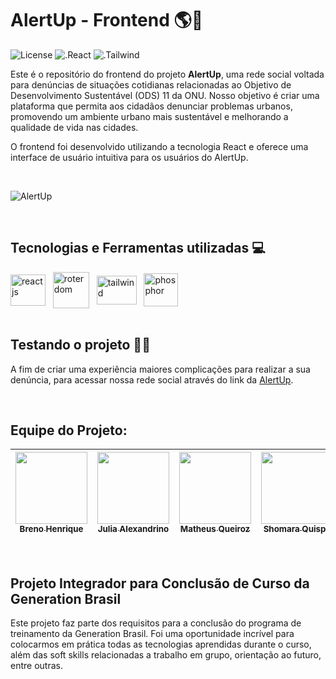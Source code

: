 # AlertUp - Frontend :earth_americas::leaves:
![License](https://badgen.net/badge/License/MIT/purple?icon=)
![.React](https://badgen.net/badge/React.js/v18.0/blue?icon=)
![.Tailwind](https://badgen.net/badge/Tailwind/v3.3/blue?icon=)

Este é o repositório do frontend do projeto **AlertUp**, uma rede social voltada para denúncias de situações cotidianas relacionadas ao Objetivo de Desenvolvimento Sustentável (ODS) 11 da ONU. Nosso objetivo é criar uma plataforma que permita aos cidadãos denunciar problemas urbanos, promovendo um ambiente urbano mais sustentável e melhorando a qualidade de vida nas cidades.

O frontend foi desenvolvido utilizando a tecnologia React e oferece uma interface de usuário intuitiva para os usuários do AlertUp.

<br> 

![AlertUp](https://imgur.com/xuCzywb.png) 

<br>

## Tecnologias e Ferramentas utilizadas 💻

<div>
    <img align='center' height='50' width='56' title='React' alt='reactjs' src='https://upload.wikimedia.org/wikipedia/commons/thumb/a/a7/React-icon.svg/1150px-React-icon.svg.png' /> &nbsp;
    <img align='center' height='58' width='58' title='React Router Dom' alt='roterdom' src='https://imgur.com/shLwbe3.png' /> &nbsp;
    <img align='center' height='46' width='64' title='Tailwind' alt='tailwind' src='https://static-00.iconduck.com/assets.00/tailwind-css-icon-2048x1229-u8dzt4uh.png' /> &nbsp;
    <img align='center' height='53' width='55' title='Phosphor Icons' alt='phosphor' src='https://raw.githubusercontent.com/phosphor-icons/phosphor-react/HEAD/meta/phosphor-mark-tight-yellow.png' />
</div>

<br>

## Testando o projeto :man_scientist:

A fim de criar uma experiência maiores complicações para realizar a sua denúncia, para acessar nossa rede social através do link da [AlertUp](https://alertup.netlify.app/).

<br>

## Equipe do Projeto:

  | [<img src="https://avatars.githubusercontent.com/u/11530020?v=4" width=115><br><sub>Breno Henrique</sub>](https://github.com/brenonsc) | [<img src="https://media.licdn.com/dms/image/D4D03AQGoIVIx5R9Wpg/profile-displayphoto-shrink_400_400/0/1636665202433?e=1706140800&v=beta&t=38-kZ6p9TuHZj9mBep2KoouzfkFqrrKybbvvSdkQ7kI" width=115><br><sub>Julia Alexandrino</sub>](https://github.com/juhalexandrino) | [<img src="https://avatars.githubusercontent.com/u/102914299?v=4" width=115><br><sub>Matheus Queiroz</sub>](https://github.com/MatheusSQueiroz) | [<img src="https://avatars.githubusercontent.com/u/85324161?v=4" width=115><br><sub>Shomara Quispe</sub>](https://github.com/ShomaraQuispe) | [<img src="https://avatars.githubusercontent.com/u/70173955?v=4" width=115><br><sub>Victor Paliari</sub>](https://github.com/victorpaliari) |
  | :----------------------------------------------------------: | :----------------------------------------------------------: | :----------------------------------------------------------: | :----------------------------------------------------------: | :----------------------------------------------------------: |

<br>

## Projeto Integrador para Conclusão de Curso da Generation Brasil

Este projeto faz parte dos requisitos para a conclusão do programa de treinamento da Generation Brasil. Foi uma oportunidade incrível para colocarmos em prática todas as tecnologias aprendidas durante o curso, além das soft skills relacionadas a trabalho em grupo, orientação ao futuro, entre outras.
